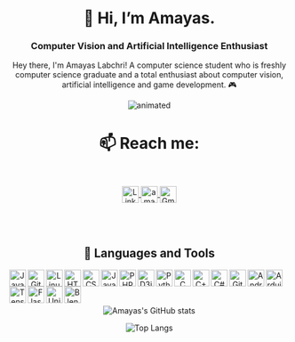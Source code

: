 <h1 align="center">👋 Hi, I’m Amayas.</h1>
<h3 align="center">Computer Vision and Artificial Intelligence Enthusiast</h3>
<p align="center">
  Hey there, I'm Amayas Labchri! A computer science student who is freshly computer science graduate and a total enthusiast about computer vision, artificial intelligence and game development. 🎮
</p>
<p align="center">
  <img src="https://github.com/SpeedKillsx/SpeedKillsx/blob/main/giphy.gif" alt="animated" />
</p>
<h1 align="center">📫 Reach me:</h1><br>
<p align="center">
  
  <a target="_blank" href="https://www.linkedin.com/in/amayas-labchri-18b154202/">
    <img align="center" alt="LinkdeIN" width="30px" src="https://cdn.jsdelivr.net/gh/devicons/devicon/icons/linkedin/linkedin-original.svg" />
  </a>
  <a href="https://discord.gg/amayaslab" target="blank">
    <img align="center" src="https://raw.githubusercontent.com/rahuldkjain/github-profile-readme-generator/master/src/images/icons/Social/discord.svg" alt="amayaslab"  width="30px" />
  </a>
  
<a target="_blank" href="mailto:amayaslabchri88@gmail.com">
  <img align="center" alt="Gmail" width="30px" src="https://cdn.jsdelivr.net/npm/simple-icons@v3/icons/gmail.svg"  width="30px"/>
</a>
  <a >
    
  </a>
</p>
<br />
<br />

<h2 align="center">🧰 Languages and Tools</h2>

<p align="center">
  <img align="left" alt="Java" width="30px" src="https://cdn.jsdelivr.net/gh/devicons/devicon/icons/java/java-original.svg"/>
  <img align="left" alt="Git" width="30px" src="https://cdn.jsdelivr.net/gh/devicons/devicon/icons/git/git-original.svg" />
  <img align="left" alt="Linux" width="30px" src="https://cdn.jsdelivr.net/gh/devicons/devicon/icons/linux/linux-original.svg" />
  <img align="left" alt="HTML" width="30px" src="https://cdn.jsdelivr.net/gh/devicons/devicon/icons/html5/html5-plain.svg" />
  <img align="left" alt="CSS" width="30px" src="https://cdn.jsdelivr.net/gh/devicons/devicon/icons/css3/css3-plain.svg" />
  <img align="left" alt="JavaScript" width="30px" src="https://cdn.jsdelivr.net/gh/devicons/devicon/icons/javascript/javascript-plain.svg" />
  <img align="left" alt="PHP" width="30px" src="https://cdn.jsdelivr.net/gh/devicons/devicon/icons/php/php-plain.svg" />
  <img align="left" alt="D3js" width="30px" src="https://cdn.jsdelivr.net/gh/devicons/devicon/icons/d3js/d3js-plain.svg" />
  <img align="left" alt="Python" width="30px" src="https://cdn.jsdelivr.net/gh/devicons/devicon/icons/python/python-original.svg" />
  <img align="left" alt="C" width="30px" src="https://cdn.jsdelivr.net/gh/devicons/devicon/icons/c/c-original.svg" />
  <img align="left" alt="C++" width="30px" src="https://cdn.jsdelivr.net/gh/devicons/devicon/icons/cplusplus/cplusplus-original.svg" />
  <img align="left" alt="C#" width="30px" src="https://cdn.jsdelivr.net/gh/devicons/devicon/icons/csharp/csharp-original.svg" />
  <img align="left" alt="GitHub" width="30px" src="https://cdn.jsdelivr.net/gh/devicons/devicon/icons/github/github-original.svg" />
  <img align="left" alt="Android Studio" width="30px" src="https://cdn.jsdelivr.net/gh/devicons/devicon/icons/android/android-original.svg" />
  <img align="left" alt="Arduino" width="30px" src="https://cdn.jsdelivr.net/gh/devicons/devicon/icons/arduino/arduino-original.svg" />
  <img align="left" alt="TensorFlow" width="30px" src="https://cdn.jsdelivr.net/gh/devicons/devicon/icons/tensorflow/tensorflow-original.svg" />
  <img align="left" alt="Flask" width="30px" src="https://cdn.jsdelivr.net/gh/devicons/devicon/icons/flask/flask-original.svg" />
  <img align="left" alt="Unity" width="30px" src="https://cdn.jsdelivr.net/gh/devicons/devicon/icons/unity/unity-original.svg" />
  <img align="left" alt="Blender" width="30px" src="https://cdn.jsdelivr.net/gh/devicons/devicon/icons/blender/blender-original.svg" />
</p>

<br/>
<br/>
<br/>

<p align="center">
  <img src="https://github-readme-stats.vercel.app/api?username=SpeedKillsx&show_icons=true&theme=transparent" alt="Amayas's GitHub stats" />
</p>

<p align="center">
  <img src="https://github-readme-stats.vercel.app/api/top-langs/?username=SpeedKillsx&hide_progress=false" alt="Top Langs" />
</p>
